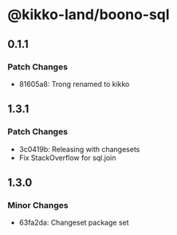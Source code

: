 # @kikko-land/boono-sql

## 0.1.1

### Patch Changes

- 81605a8: Trong renamed to kikko

## 1.3.1

### Patch Changes

- 3c0419b: Releasing with changesets
- Fix StackOverflow for sql.join

## 1.3.0

### Minor Changes

- 63fa2da: Changeset package set
